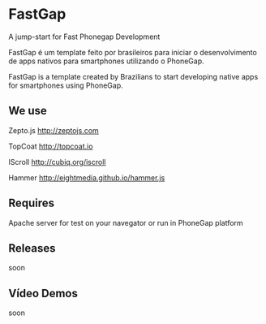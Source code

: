 FastGap
=======

A jump-start for Fast Phonegap Development

FastGap é um template feito por brasileiros para iniciar o desenvolvimento de apps nativos para smartphones utilizando o PhoneGap.

FastGap is a template created ​by Brazilians to start developing native apps for smartphones using PhoneGap.


<h2>We use</h2>

Zepto.js
http://zeptojs.com

TopCoat
http://topcoat.io

IScroll
http://cubiq.org/iscroll

Hammer
http://eightmedia.github.io/hammer.js

<h2>Requires</h2>

Apache server for test on your navegator or run in PhoneGap platform

<h2>Releases</h2>

soon

<h2>Vídeo Demos</h2>

soon
